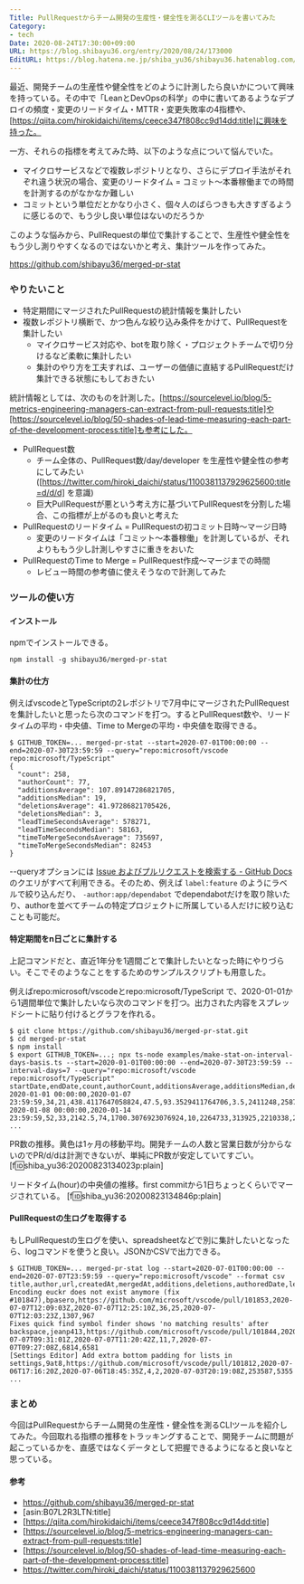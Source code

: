 ```yaml
---
Title: PullRequestからチーム開発の生産性・健全性を測るCLIツールを書いてみた
Category:
- tech
Date: 2020-08-24T17:30:00+09:00
URL: https://blog.shibayu36.org/entry/2020/08/24/173000
EditURL: https://blog.hatena.ne.jp/shiba_yu36/shibayu36.hatenablog.com/atom/entry/26006613618683083
---
```


最近、開発チームの生産性や健全性をどのように計測したら良いかについて興味を持っている。その中で「LeanとDevOpsの科学」の中に書いてあるようなデプロイの頻度・変更のリードタイム・MTTR・変更失敗率の4指標や、[https://qiita.com/hirokidaichi/items/ceece347f808cc9d14dd:title]に興味を持った。

一方、それらの指標を考えてみた時、以下のような点について悩んでいた。

- マイクロサービスなどで複数レポジトリとなり、さらにデプロイ手法がそれぞれ違う状況の場合、変更のリードタイム = コミット〜本番稼働までの時間を計測するのがなかなか難しい
- コミットという単位だとかなり小さく、個々人のばらつきも大きすぎるように感じるので、もう少し良い単位はないのだろうか

このような悩みから、PullRequestの単位で集計することで、生産性や健全性をもう少し測りやすくなるのではないかと考え、集計ツールを作ってみた。

https://github.com/shibayu36/merged-pr-stat

### やりたいこと

* 特定期間にマージされたPullRequestの統計情報を集計したい
* 複数レポジトリ横断で、かつ色んな絞り込み条件をかけて、PullRequestを集計したい
    * マイクロサービス対応や、botを取り除く・プロジェクトチームで切り分けるなど柔軟に集計したい
    * 集計のやり方を工夫すれば、ユーザーの価値に直結するPullRequestだけ集計できる状態にもしておきたい

統計情報としては、次のものを計測した。[https://sourcelevel.io/blog/5-metrics-engineering-managers-can-extract-from-pull-requests:title]や[https://sourcelevel.io/blog/50-shades-of-lead-time-measuring-each-part-of-the-development-process:title]も参考にした。

* PullRequest数
    * チーム全体の、PullRequest数/day/developer を生産性や健全性の参考にしてみたい ([https://twitter.com/hiroki_daichi/status/1100381137929625600:title=d/d/d] を意識)
    * 巨大PullRequestが悪という考え方に基づいてPullRequestを分割した場合、この指標が上がるのも良いと考えた
* PullRequestのリードタイム = PullRequestの初コミット日時〜マージ日時
    * 変更のリードタイムは「コミット〜本番稼働」を計測しているが、それよりももう少し計測しやすさに重きをおいた
* PullRequestのTime to Merge = PullRequest作成〜マージまでの時間
    * レビュー時間の参考値に使えそうなので計測してみた

### ツールの使い方

#### インストール
npmでインストールできる。

```
npm install -g shibayu36/merged-pr-stat
```

#### 集計の仕方
例えばvscodeとTypeScriptの2レポジトリで7月中にマージされたPullRequestを集計したいと思ったら次のコマンドを打つ。するとPullRequest数や、リードタイムの平均・中央値、Time to Mergeの平均・中央値を取得できる。

```
$ GITHUB_TOKEN=... merged-pr-stat --start=2020-07-01T00:00:00 --end=2020-07-30T23:59:59 --query="repo:microsoft/vscode repo:microsoft/TypeScript"
{
  "count": 258,
  "authorCount": 77,
  "additionsAverage": 107.89147286821705,
  "additionsMedian": 19,
  "deletionsAverage": 41.97286821705426,
  "deletionsMedian": 3,
  "leadTimeSecondsAverage": 578271,
  "leadTimeSecondsMedian": 58163,
  "timeToMergeSecondsAverage": 735697,
  "timeToMergeSecondsMedian": 82453
}
```

--queryオプションには [Issue およびプルリクエストを検索する - GitHub Docs](https://docs.github.com/ja/github/searching-for-information-on-github/searching-issues-and-pull-requests) のクエリがすべて利用できる。そのため、例えば `label:feature` のようにラベルで絞り込んだり、 `-author:app/dependabot` でdependabotだけを取り除いたり、authorを並べてチームの特定プロジェクトに所属している人だけに絞り込むことも可能だ。

#### 特定期間をn日ごとに集計する
上記コマンドだと、直近1年分を1週間ごとで集計したいとなった時にやりづらい。そこでそのようなことをするためのサンプルスクリプトも用意した。

例えばrepo:microsoft/vscodeとrepo:microsoft/TypeScript で、2020-01-01から1週間単位で集計したいなら次のコマンドを打つ。出力された内容をスプレッドシートに貼り付けるとグラフを作れる。

```
$ git clone https://github.com/shibayu36/merged-pr-stat.git
$ cd merged-pr-stat
$ npm install
$ export GITHUB_TOKEN=...; npx ts-node examples/make-stat-on-interval-days-basis.ts --start=2020-01-01T00:00:00 --end=2020-07-30T23:59:59 --interval-days=7 --query="repo:microsoft/vscode repo:microsoft/TypeScript"
startDate,endDate,count,authorCount,additionsAverage,additionsMedian,deletionsAverage,deletionsMedian,leadTimeSecondsAverage,leadTimeSecondsMedian,timeToMergeSecondsAverage,timeToMergeSecondsMedian
2020-01-01 00:00:00,2020-01-07 23:59:59,34,21,438.4117647058824,47.5,93.3529411764706,3.5,2411248,258766,2083335,235491
2020-01-08 00:00:00,2020-01-14 23:59:59,52,33,2142.5,74,1700.3076923076924,10,2264733,313925,2210338,246444
...
```

PR数の推移。黄色は1ヶ月の移動平均。開発チームの人数と営業日数が分からないのでPR/d/dは計測できないが、単純にPR数が安定していてすごい。
[f:id:shiba_yu36:20200823134023p:plain]

リードタイム(hour)の中央値の推移。first commitから1日ちょっとくらいでマージされている。
[f:id:shiba_yu36:20200823134846p:plain]

#### PullRequestの生ログを取得する
もしPullRequestの生ログを使い、spreadsheetなどで別に集計したいとなったら、logコマンドを使うと良い。JSONかCSVで出力できる。

```
$ GITHUB_TOKEN=... merged-pr-stat log --start=2020-07-01T00:00:00 --end=2020-07-07T23:59:59 --query="repo:microsoft/vscode" --format csv
title,author,url,createdAt,mergedAt,additions,deletions,authoredDate,leadTimeSeconds,timeToMergeSeconds
Encoding euckr does not exist anymore (fix #101847),bpasero,https://github.com/microsoft/vscode/pull/101853,2020-07-07T12:09:03Z,2020-07-07T12:25:10Z,36,25,2020-07-07T12:03:23Z,1307,967
Fixes quick find symbol finder shows 'no matching results' after backspace,jeanp413,https://github.com/microsoft/vscode/pull/101844,2020-07-07T09:31:01Z,2020-07-07T11:20:42Z,11,7,2020-07-07T09:27:08Z,6814,6581
[Settings Editor] Add extra bottom padding for lists in settings,9at8,https://github.com/microsoft/vscode/pull/101812,2020-07-06T17:16:20Z,2020-07-06T18:45:35Z,4,2,2020-07-03T20:19:08Z,253587,5355
...
```

### まとめ
今回はPullRequestからチーム開発の生産性・健全性を測るCLIツールを紹介してみた。今回取れる指標の推移をトラッキングすることで、開発チームに問題が起こっているかを、直感ではなくデータとして把握できるようになると良いなと思っている。

#### 参考
- https://github.com/shibayu36/merged-pr-stat
- [asin:B07L2R3LTN:title]
- [https://qiita.com/hirokidaichi/items/ceece347f808cc9d14dd:title]
- [https://sourcelevel.io/blog/5-metrics-engineering-managers-can-extract-from-pull-requests:title]
- [https://sourcelevel.io/blog/50-shades-of-lead-time-measuring-each-part-of-the-development-process:title]
- https://twitter.com/hiroki_daichi/status/1100381137929625600

